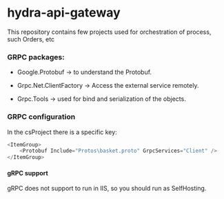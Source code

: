 # hydra-api-gateway
This repository contains few projects used for orchestration of process, such Orders, etc




### GRPC packages:
- Google.Protobuf -> to understand the Protobuf.

- Grpc.Net.ClientFactory -> Access the external service remotely.

- Grpc.Tools -> used for bind and serialization of the objects.

### GRPC configuration
In the csProject there is a specific key:
```cs
<ItemGroup>
    <Protobuf Include="Protos\basket.proto" GrpcServices="Client" />
</ItemGroup>
```

#### gRPC support
gRPC does not support to run in IIS, so you should run as SelfHosting.